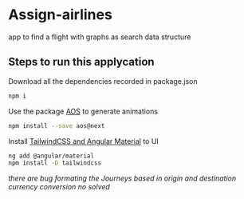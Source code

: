 # Assign-airlines
app to find a flight with graphs as search data structure

## Steps to run this applycation
Download all the dependencies recorded in package.json
```bash
npm i
```

Use the package [AOS](https://michalsnik.github.io/aos/) to generate animations
```bash
npm install --save aos@next
```

Install [TailwindCSS and Angular Material](https://rafaelneto.dev/blog/integrar-tailwind-css-angular-material/) to UI
```bash
ng add @angular/material
npm install -D tailwindcss
```

*there are bug formating the Journeys based in origin and destination
currency conversion no solved*
